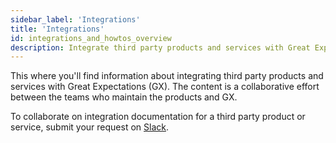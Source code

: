 ```yaml
---
sidebar_label: 'Integrations'
title: 'Integrations'
id: integrations_and_howtos_overview
description: Integrate third party products and services with Great Expectations (GX).
---
```


This where you'll find information about integrating third party products and services with Great Expectations (GX). The content is a collaborative effort between the teams who maintain the products and GX.

To collaborate on integration documentation for a third party product or service, submit your request on [Slack](https://greatexpectations.io/slack).